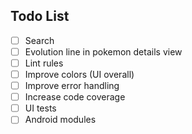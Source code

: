 ## Todo List

- [ ] Search
- [ ] Evolution line in pokemon details view
- [ ] Lint rules
- [ ] Improve colors (UI overall)
- [ ] Improve error handling
- [ ] Increase code coverage
- [ ] UI tests
- [ ] Android modules
